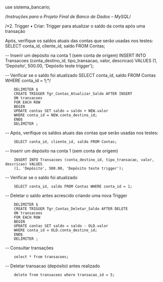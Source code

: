 use sistema_bancario;

/*Instruções para o Projeto Final de Banco de Dados – MySQL*/

/*2. Trigger
• Criar: Trigger para atualizar o saldo da conta após uma transação

Após, verifique os saldos atuais das contas que serão usadas nos testes:
SELECT conta_id, cliente_id, saldo FROM Contas;

-- Inserir um depósito na conta 1 (sem conta de origem)
INSERT INTO Transacoes (conta_destino_id, tipo_transacao, valor, descricao)
VALUES (1, 'Depósito', 500.00, 'Depósito teste trigger');

-- Verificar se o saldo foi atualizado
SELECT conta_id, saldo FROM Contas WHERE conta_id = 1;*/

		DELIMITER $
        CREATE TRIGGER Tgr_Contas_Atualizar_Saldo AFTER INSERT
        ON transacoes
        FOR EACH ROW
        BEGIN
        UPDATE contas SET saldo = saldo + NEW.valor
        WHERE conta_id = NEW.conta_destino_id;
        END$
        DELIMITER ;
-- Após, verifique os saldos atuais das contas que serão usadas nos testes:

        SELECT conta_id, cliente_id, saldo FROM Contas;

-- Inserir um depósito na conta 1 (sem conta de origem)  

        INSERT INTO Transacoes (conta_destino_id, tipo_transacao, valor, descricao) VALUES 
        (1, 'Depósito', 500.00, 'Depósito teste trigger');

-- Verificar se o saldo foi atualizado   

        SELECT conta_id, saldo FROM Contas WHERE conta_id = 1;
        
-- Deletar o saldo antes acrescido criando uma nova Trigger

        DELIMITER $
        CREATE TRIGGER Tgr_Contas_Deletar_Saldo AFTER DELETE
        ON transacoes
        FOR EACH ROW
        BEGIN
        UPDATE contas SET saldo = saldo - OLD.valor
        WHERE conta_id = OLD.conta_destino_id;
        END$
        DELIMITER ;

-- Consultar transações

        select * from transacoes;
        
-- Deletar transacao (depósito) antes realizado

        delete from transacoes where transacao_id = 5;
        